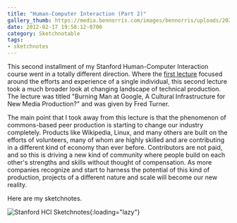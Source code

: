 ```yaml
---
title: "Human-Computer Interaction (Part 2)"
gallery_thumb: https://media.bennorris.com/images/bennorris/uploads/2021/db57eec383.png
date: 2012-02-17 19:58:12-0700
category: Sketchnotable
tags:
- sketchnotes
---
```


This second installment of my Stanford Human-Computer Interaction course went in a totally different direction. Where the <a href="https://bennorris.com/2012/02/08/humancomputer-interaction-part">first lecture</a> focused around the efforts and experience of a single individual, this second lecture took a much broader look at changing landscape of technical production. The lecture was titled "Burning Man at Google, A Cultural Infrastructure for New Media Production?" and was given by Fred Turner.

The main point that I took away from this lecture is that the phenomenon of commons-based peer production is starting to change our industry completely. Products like Wikipedia, Linux, and many others are built on the efforts of volunteers, many of whom are highly skilled and are contributing in a different kind of economy than ever before. Contributors are not paid, and so this is driving a new kind of community where people build on each other's strengths and skills without thought of compensation. As more companies recognize and start to harness the potential of this kind of production, projects of a different nature and scale will become our new reality.

Here are my sketchnotes.

![Stanford HCI Sketchnotes](https://media.bennorris.com/images/bennorris/uploads/2021/db57eec383.png){:loading="lazy"}
